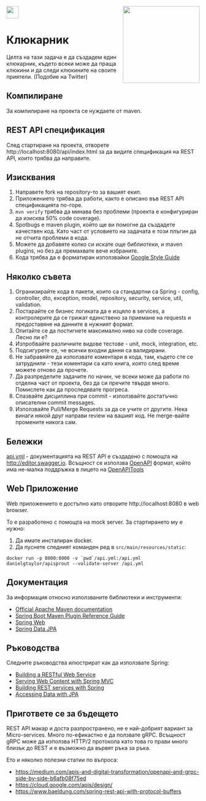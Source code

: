 <a href="https://qoddi.com"><img style="height:32px" src="https://devcenter.qoddi.com/wp-content/uploads/2021/11/800px-transparent-logo.png" /></a>
<img src="src/main/resources/static/images/logo_transparent.png" width="200" align="right" />


# Клюкарник
Целта на тази задача е да създадем един клюкарник, където всеки може да праща клюкини и да следи клюкините на своите приятели. (Подобие на Twitter)

## Компилиране
За компилиране на проекта се нуждаете от maven.

## REST API спецификация
След стартиране на проекта, отворете http://localhost:8080/api/index.html
за да видите спецификация на REST API, които трябва да направите.

## Изисквания
1. Направете fork на repository-то за вашият екип.
1. Приложението трябва да работи, както е описано във REST API спецификацията по-горе.
1. `mvn verify` трябва да минава без проблеми (проекта е конфигуриран да изисква 50% code coverage).
1. Spotbugs е maven plugin, който ще ви помогне да създадете качествен код. Като част от условието на задачата е този плъгин да не отчита проблеми в кода.
1. Можете да добавяте колко си искате още библиотеки, и maven plugins, но без да премахвате вече избраните.
1. Кода трябва да е форматиран използвайки [Google Style Guide](https://github.com/google/styleguide/)

## Няколко съвета
1. Огранизирайте кода в пакети, които са стандартни са Spring -
config, controller, dto, exception, model, repository, security, service, util, validation.
1. Постарайте се бизнес логиката да е изцяло в services, а контролерите да се грижат
единствено за приемане на requests и предоставяне на данните в нужният формат.
1. Опитайте се да постигнете максимално ниво на code coverage. Лесно ли е?
1. Изпробвайте различните видове тестове - unit, mock, integration, etc.
1. Подсигурете се, че всички входни данни са валидирани.
1. Не забравяйте да използвате коментари в кода, там, където сте се затруднили - тези
коментари са като книга, която след време можете отново да прочете.
1. Да разпределите задачите по начин, че всеки може да работи по отделна част от проекта, без
да си пречите твърде много. Помислете как да проследявате прогреса.
1. Спазвайте дисциплина при commit - използвайте достатъчно описателни commit messages.
1. Използвайте Pull/Merge Requests за да се учите от другите. Нека винаги някой друг
направи review на вашият код. Не merge-вайте промените никога сам.

## Бележки
[api.yml](src/main/resources/static/api.yml) - документацията на REST API е създадено с помощта на http://editor.swagger.io. 
Всъщност се използва [OpenAPI](https://swagger.io/docs/specification/about/) формат, който
има не-малка поддръжка в лицето на [OpenAPITools](https://github.com/OpenAPITools)

## Web Приложение
Web приложението е достъпно като отворите http://localhost:8080 в web browser.

To е разработено с помощта на mock server. За стартирането му е нужно:
1. Да имате инсталиран docker.
2. Да пуснете следният команден ред в `src/main/resources/static`:
```shell script
docker run -p 8000:8000 -v `pwd`/api.yml:/api.yml danielgtaylor/apisprout --validate-server /api.yml  
```


## Документация
За информация относно използваните библиотеки и инструменти:

* [Official Apache Maven documentation](https://maven.apache.org/guides/index.html)
* [Spring Boot Maven Plugin Reference Guide](https://docs.spring.io/spring-boot/docs/2.2.6.RELEASE/maven-plugin/)
* [Spring Web](https://docs.spring.io/spring-boot/docs/2.2.6.RELEASE/reference/htmlsingle/#boot-features-developing-web-applications)
* [Spring Data JPA](https://docs.spring.io/spring-boot/docs/2.2.6.RELEASE/reference/htmlsingle/#boot-features-jpa-and-spring-data)

## Ръководства
Следните ръководства илюстрират как да използвате Spring:

* [Building a RESTful Web Service](https://spring.io/guides/gs/rest-service/)
* [Serving Web Content with Spring MVC](https://spring.io/guides/gs/serving-web-content/)
* [Building REST services with Spring](https://spring.io/guides/tutorials/bookmarks/)
* [Accessing Data with JPA](https://spring.io/guides/gs/accessing-data-jpa/)

## Пригответе се за бъдещето
REST API макар и доста разпространено, не е най-добрият вариант за Micro-services.
Много по-ефикастно е да ползвате gRPC. Всъщност gRPC може да използва HTTP/2 протокола
като това го прави много близък до REST и е възможно да вървят ръка за ръка.

Ето и няколко полезни статии по въпроса:
* https://medium.com/apis-and-digital-transformation/openapi-and-grpc-side-by-side-b6afb08f75ed
* https://cloud.google.com/apis/design/
* https://www.baeldung.com/spring-rest-api-with-protocol-buffers
